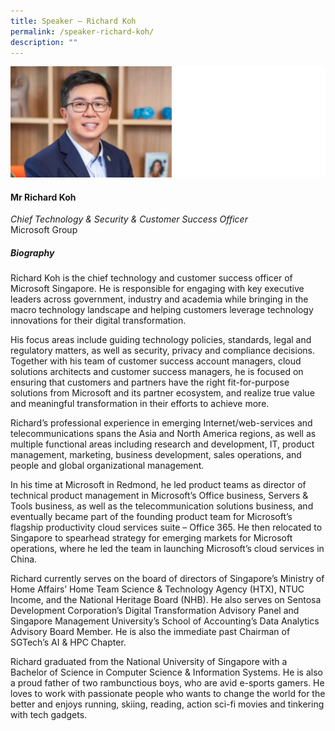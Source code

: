 ```yaml
---
title: Speaker – Richard Koh
permalink: /speaker-richard-koh/
description: ""
---
```

![](/images/Speakers/Richard%20Koh.jpg)

#### **Mr Richard Koh**

*Chief Technology & Security & Customer Success Officer*  
Microsoft Group

##### **Biography**
Richard Koh is the chief technology and customer success officer of Microsoft Singapore. He is responsible for engaging with key executive leaders across government, industry and academia while bringing in the macro technology landscape and helping customers leverage technology innovations for their digital transformation.

His focus areas include guiding technology policies, standards, legal and regulatory matters, as well as security, privacy and compliance decisions. Together with his team of customer success account managers, cloud solutions architects and customer success managers, he is focused on ensuring that  customers and partners have the right fit-for-purpose solutions from Microsoft and its partner ecosystem, and realize true value and meaningful transformation in their efforts to achieve more.

Richard’s professional experience in emerging Internet/web-services and telecommunications spans the Asia and North America regions, as well as multiple functional areas including research and development, IT, product management, marketing, business development, sales operations, and people and global organizational management.

In his time at Microsoft in Redmond, he led product teams as director of technical product management in Microsoft’s Office business, Servers & Tools business, as well as the telecommunication solutions business, and eventually became part of the founding product team for Microsoft’s flagship productivity cloud services suite – Office 365. He then relocated to Singapore to spearhead strategy for emerging markets for Microsoft operations, where he led the team in launching Microsoft’s cloud services in China.

Richard currently serves on the board of directors of Singapore’s Ministry of Home Affairs’ Home Team Science & Technology Agency (HTX), NTUC Income, and the National Heritage Board (NHB). He also serves on Sentosa Development Corporation’s Digital Transformation Advisory Panel and Singapore Management University’s School of Accounting’s Data Analytics Advisory Board Member. He is also the immediate past Chairman of SGTech’s AI & HPC Chapter.

Richard graduated from the National University of Singapore with a Bachelor of Science in Computer Science & Information Systems. He is also a proud father of two rambunctious boys, who are avid e-sports gamers. He loves to work with passionate people who wants to change the world for the better and enjoys running, skiing, reading, action sci-fi movies and tinkering with tech gadgets.